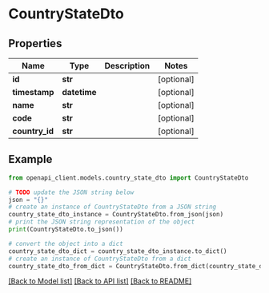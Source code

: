 # CountryStateDto


## Properties

Name | Type | Description | Notes
------------ | ------------- | ------------- | -------------
**id** | **str** |  | [optional] 
**timestamp** | **datetime** |  | [optional] 
**name** | **str** |  | [optional] 
**code** | **str** |  | [optional] 
**country_id** | **str** |  | [optional] 

## Example

```python
from openapi_client.models.country_state_dto import CountryStateDto

# TODO update the JSON string below
json = "{}"
# create an instance of CountryStateDto from a JSON string
country_state_dto_instance = CountryStateDto.from_json(json)
# print the JSON string representation of the object
print(CountryStateDto.to_json())

# convert the object into a dict
country_state_dto_dict = country_state_dto_instance.to_dict()
# create an instance of CountryStateDto from a dict
country_state_dto_from_dict = CountryStateDto.from_dict(country_state_dto_dict)
```
[[Back to Model list]](../README.md#documentation-for-models) [[Back to API list]](../README.md#documentation-for-api-endpoints) [[Back to README]](../README.md)


